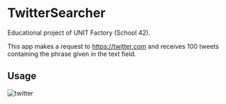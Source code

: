 # TwitterSearcher

Educational project of UNIT Factory (School 42).

This app makes a request to https://twitter.com and receives 100 tweets containing the phrase given in the text field.

## Usage
![twitter](https://user-images.githubusercontent.com/37272454/50494637-31fd4a00-0a2d-11e9-9319-ebf5dc6ec06a.gif)
